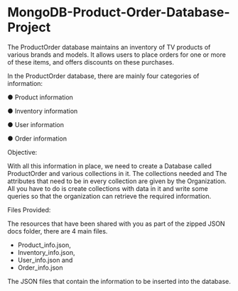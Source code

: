 # MongoDB-Product-Order-Database-Project

The ProductOrder database maintains an inventory of TV products of
various brands and models. It allows users to place orders for one or more of
these items, and offers discounts on these purchases.

In the ProductOrder database, there are mainly four categories of information:

● Product information

● Inventory information

● User information

● Order information

Objective:

With all this information in place, we need to create a Database called
ProductOrder and various collections in it. The collections needed and
The attributes that need to be in every collection are given by the Organization.
All you have to do is create collections with data in it and write some queries so
that the organization can retrieve the required information.

Files Provided:

The resources that have been shared with you as part of the zipped JSON docs
folder, there are 4 main files.

* Product_info.json, 
* Inventory_info.json, 
* User_info.json and 
* Order_info.json

The JSON files that contain the information to be inserted into the database.
